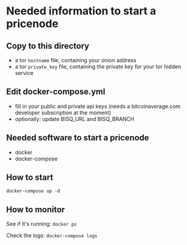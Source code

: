 # Needed information to start a pricenode

## Copy to this directory

- a tor `hostname` file, containing your onion address
- a tor `private_key` file, containing the private key for your tor hidden service

## Edit docker-compose.yml

- fill in your public and private api keys (needs a bitcoinaverage.com developer subscription at the moment)
- optionally: update BISQ_URL and BISQ_BRANCH

## Needed software to start a pricenode

- docker
- docker-compose

## How to start

`docker-compose up -d`

## How to monitor

See if it's running: `docker ps`

Check the logs: `docker-compose logs`
